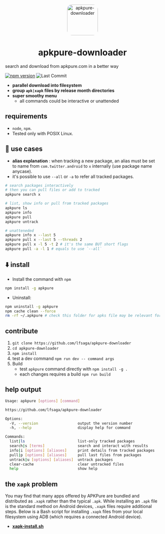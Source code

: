 <div align="center">
<img src="https://github.com/user-attachments/assets/4a9e6998-480c-4dcb-ab71-e4d304a16fce" alt="apkpure-downloader" width="100" style="style: block; margin: 0 auto; border-radius: 15px;"/>

# apkpure-downloader

</div>

search and download from apkpure.com in a better way

[![npm version](https://img.shields.io/npm/v/apkpure)](https://www.npmjs.com/package/apkpure)
![Last Commit](https://img.shields.io/github/last-commit/lfsaga/apkpure-downloader)

- **parallel download into filesystem**
- **group `apk|xapk` files by release month directories**
- **super smoothy menu**
  - all commands could be interactive or unattended

## requirements

- `node`, `npm`.
- Tested only with POSIX Linux.

## 🔨 use cases

- **alias explanation** : when tracking a new package, an alias must be set to name from `com.twitter.android` to `x` internally (use package name anycase).
- it's possible to use `--all` or `-a` to refer all tracked packages.

```bash
# search packages interactively
# then you can pull files or add to tracked
apkpure search x

# list, show info or pull from tracked packages
apkpure ls
apkpure info
apkpure pull
apkpure untrack

# unatteneded
apkpure info x --last 5
apkpure pull x --last 5 --threads 2
apkpure pull x -l 5 -t 2 # it's the same BUT short flags
apkpure pull -a -l 1 # equals to use `--all`
```

## ⬇️ install

- Install the command with `npm`

```bash
npm install -g apkpure
```

- Uninstall:

```bash
npm uninstall -g apkpure
npm cache clean --force
rm -rf ~/.apkpure # check this folder for apks file may be relevant for you
```

## contribute

1. `git clone https://github.com/lfsaga/apkpure-downloader`
2. `cd apkpure-downloader`
3. `npm install`
4. test a dev command `npm run dev -- command args`
5. Build
   - test `apkpure` command directly with `npm install -g .`
   - each changes requires a build `npm run build`

## help output

```bash
Usage: apkpure [options] [command]

https://github.com/lfsaga/apkpure-downloader

Options:
  -V, --version                  output the version number
  -h, --help                     display help for command

Commands:
  list|ls                        list-only tracked packages
  search|s [terms]               search and interact with results
  info|i [options] [aliases]     print details from tracked packages
  pull|p [options] [aliases]     pull last files from packages
  untrack|u [options] [aliases]  untrack packages
  clear-cache                    clear untracked files
  help                           show help
```

## the `xapk` problem

You may find that many apps offered by APKPure are bundled and distributed as `.xapk` rather than the typical `.apk`. While installing an `.apk` file is the standard method on Android devices, `.xapk` files require additional steps. Below is a Bash script for installing `.xapk` files from your local filesystem using ADB (which requires a connected Android device).

- [**xapk-install.sh**](docs/xapk-install.sh)
